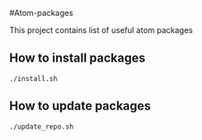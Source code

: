 #Atom-packages

This project contains list of useful atom packages

## How to install packages
```
./install.sh
```

## How to update packages
```
./update_repo.sh
```

